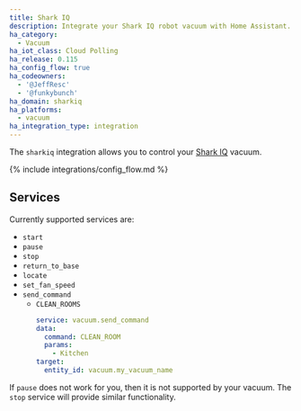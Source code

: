 ```yaml
---
title: Shark IQ
description: Integrate your Shark IQ robot vacuum with Home Assistant.
ha_category:
  - Vacuum
ha_iot_class: Cloud Polling
ha_release: 0.115
ha_config_flow: true
ha_codeowners:
  - '@JeffResc'
  - '@funkybunch'
ha_domain: sharkiq
ha_platforms:
  - vacuum
ha_integration_type: integration
---
```


The `sharkiq` integration allows you to control your [Shark IQ](https://www.sharkclean.com/vacuums/robot-vacuums/) vacuum.

{% include integrations/config_flow.md %}

## Services

Currently supported services are:

- `start`
- `pause`
- `stop`
- `return_to_base`
- `locate`
- `set_fan_speed`
- `send_command`
    - `CLEAN_ROOMS`
      ```yaml
      service: vacuum.send_command
      data:
        command: CLEAN_ROOM
        params:
          - Kitchen
      target:
        entity_id: vacuum.my_vacuum_name
      ```

If `pause` does not work for you, then it is not supported by your vacuum. The `stop` service will provide similar functionality.
